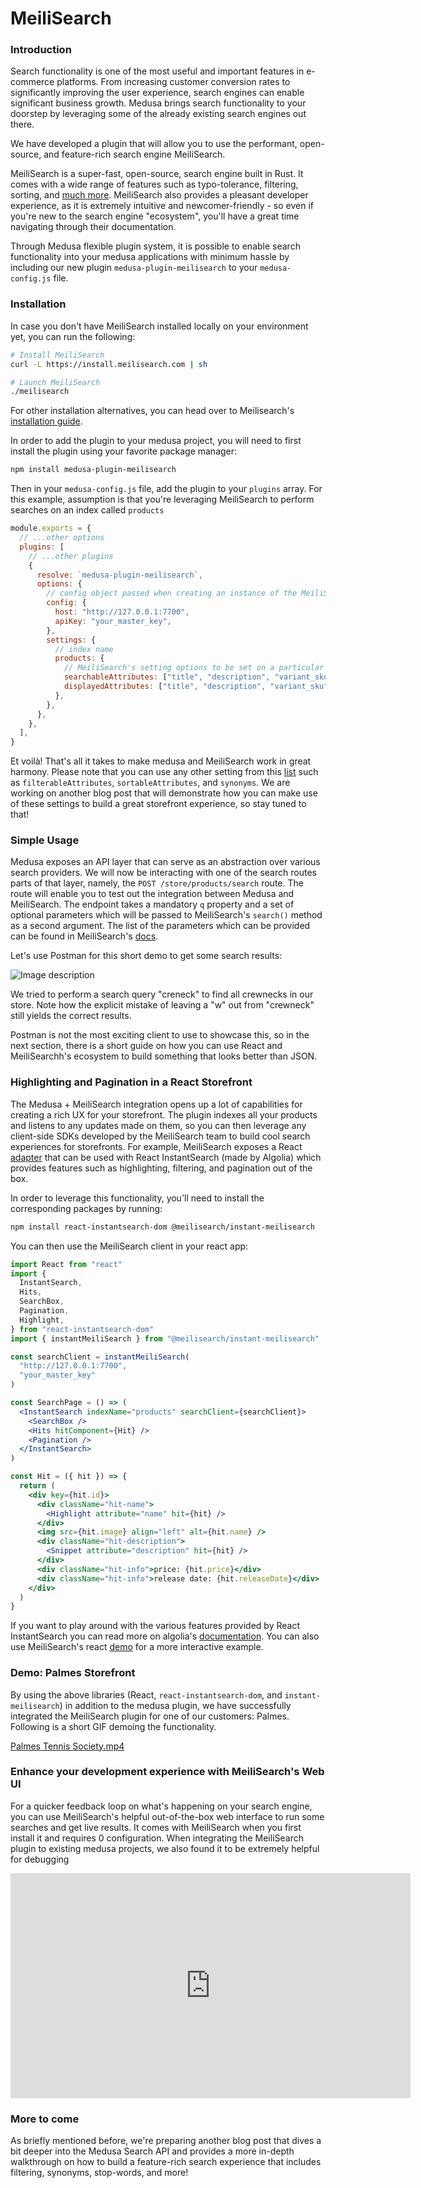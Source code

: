 # MeiliSearch

### Introduction

Search functionality is one of the most useful and important features in e-commerce platforms. From increasing customer conversion rates to significantly improving the user experience, search engines can enable significant business growth. Medusa brings search functionality to your doorstep by leveraging some of the already existing search engines out there.

We have developed a plugin that will allow you to use the performant, open-source, and feature-rich search engine MeiliSearch.

MeiliSearch is a super-fast, open-source, search engine built in Rust. It comes with a wide range of features such as typo-tolerance, filtering, sorting, and [much more](https://docs.meilisearch.com/learn/what_is_meilisearch/features.html). MeiliSearch also provides a pleasant developer experience, as it is extremely intuitive and newcomer-friendly - so even if you're new to the search engine "ecosystem", you'll have a great time navigating through their documentation.

Through Medusa flexible plugin system, it is possible to enable search functionality into your medusa applications with minimum hassle by including our new plugin `medusa-plugin-meilisearch` to your `medusa-config.js` file.

### Installation

In case you don't have MeiliSearch installed locally on your environment yet, you can run the following:

```bash
# Install MeiliSearch
curl -L https://install.meilisearch.com | sh

# Launch MeiliSearch
./meilisearch
```

For other installation alternatives, you can head over to Meilisearch's [installation guide](https://docs.meilisearch.com/learn/getting_started/installation.html).

In order to add the plugin to your medusa project, you will need to first install the plugin using your favorite package manager:

```bash npm2yarn
npm install medusa-plugin-meilisearch
```

Then in your `medusa-config.js` file, add the plugin to your `plugins` array. For this example, assumption is that you're leveraging MeiliSearch to perform searches on an index called `products`

```jsx
module.exports = {
  // ...other options
  plugins: [
    // ...other plugins
    {
      resolve: `medusa-plugin-meilisearch`,
      options: {
        // config object passed when creating an instance of the MeiliSearch client
        config: {
          host: "http://127.0.0.1:7700",
          apiKey: "your_master_key",
        },
        settings: {
          // index name
          products: {
            // MeiliSearch's setting options to be set on a particular index
            searchableAttributes: ["title", "description", "variant_sku"],
            displayedAttributes: ["title", "description", "variant_sku"],
          },
        },
      },
    },
  ],
}
```

Et voilà! That's all it takes to make medusa and MeiliSearch work in great harmony. Please note that you can use any other setting from this [list](https://docs.meilisearch.com/reference/features/settings.html#settings) such as `filterableAttributes`, `sortableAttributes`, and `synonyms`. We are working on another blog post that will demonstrate how you can make use of these settings to build a great storefront experience, so stay tuned to that!

### Simple Usage

Medusa exposes an API layer that can serve as an abstraction over various search providers. We will now be interacting with one of the search routes parts of that layer, namely, the `POST /store/products/search` route. The route will enable you to test out the integration between Medusa and MeiliSearch. The endpoint takes a mandatory `q` property and a set of optional parameters which will be passed to MeiliSearch's `search()` method as a second argument. The list of the parameters which can be provided can be found in MeiliSearch's [docs](https://docs.meilisearch.com/reference/api/search.html#search-in-an-index-with-post-route).

Let's use Postman for this short demo to get some search results:

![Image description](https://dev-to-uploads.s3.amazonaws.com/uploads/articles/zu09kroufrux94y6d5rq.png)

We tried to perform a search query "creneck" to find all crewnecks in our store. Note how the explicit mistake of leaving a "w" out from "crewneck" still yields the correct results.

Postman is not the most exciting client to use to showcase this, so in the next section, there is a short guide on how you can use React and MeiliSearchh's ecosystem to build something that looks better than JSON.

### Highlighting and Pagination in a React Storefront

The Medusa + MeiliSearch integration opens up a lot of capabilities for creating a rich UX for your storefront. The plugin indexes all your products and listens to any updates made on them, so you can then leverage any client-side SDKs developed by the MeiliSearch team to build cool search experiences for storefronts. For example, MeiliSearch exposes a React [adapter](https://github.com/meilisearch/meilisearch-react/) that can be used with React InstantSearch (made by Algolia) which provides features such as highlighting, filtering, and pagination out of the box.

In order to leverage this functionality, you'll need to install the corresponding packages by running:

```bash npm2yarn
npm install react-instantsearch-dom @meilisearch/instant-meilisearch
```

You can then use the MeiliSearch client in your react app:

```jsx
import React from "react"
import {
  InstantSearch,
  Hits,
  SearchBox,
  Pagination,
  Highlight,
} from "react-instantsearch-dom"
import { instantMeiliSearch } from "@meilisearch/instant-meilisearch"

const searchClient = instantMeiliSearch(
  "http://127.0.0.1:7700",
  "your_master_key"
)

const SearchPage = () => (
  <InstantSearch indexName="products" searchClient={searchClient}>
    <SearchBox />
    <Hits hitComponent={Hit} />
    <Pagination />
  </InstantSearch>
)

const Hit = ({ hit }) => {
  return (
    <div key={hit.id}>
      <div className="hit-name">
        <Highlight attribute="name" hit={hit} />
      </div>
      <img src={hit.image} align="left" alt={hit.name} />
      <div className="hit-description">
        <Snippet attribute="description" hit={hit} />
      </div>
      <div className="hit-info">price: {hit.price}</div>
      <div className="hit-info">release date: {hit.releaseDate}</div>
    </div>
  )
}
```

If you want to play around with the various features provided by React InstantSearch you can read more on algolia's [documentation](https://www.algolia.com/doc/guides/building-search-ui/what-is-instantsearch/react/). You can also use MeiliSearch's react [demo](https://codesandbox.io/s/ms-react-is-sh9ud?fontsize=14&hidenavigation=1&theme=dark&file=/src/App.js) for a more interactive example.

### Demo: Palmes Storefront

By using the above libraries (React, `react-instantsearch-dom`, and `instant-meilisearch`) in addition to the medusa plugin, we have successfully integrated the MeiliSearch plugin for one of our customers: Palmes. Following is a short GIF demoing the functionality.

[Palmes Tennis Society.mp4](https://s3-us-west-2.amazonaws.com/secure.notion-static.com/e0b596ab-e146-4151-a8b0-42c94401761f/Palmes_Tennis_Society.mp4)

### Enhance your development experience with MeiliSearch's Web UI

For a quicker feedback loop on what's happening on your search engine, you can use MeiliSearch's helpful out-of-the-box web interface to run some searches and get live results. It comes with MeiliSearch when you first install it and requires 0 configuration. When integrating the MeiliSearch plugin to existing medusa projects, we also found it to be extremely helpful for debugging

<iframe src="https://player.vimeo.com/video/639184340?h=593662d9f6" width="640" height="360" frameborder="0" allow="autoplay; fullscreen; picture-in-picture" allowfullscreen></iframe>

### More to come

As briefly mentioned before, we're preparing another blog post that dives a bit deeper into the Medusa Search API and provides a more in-depth walkthrough on how to build a feature-rich search experience that includes filtering, synonyms, stop-words, and more!
